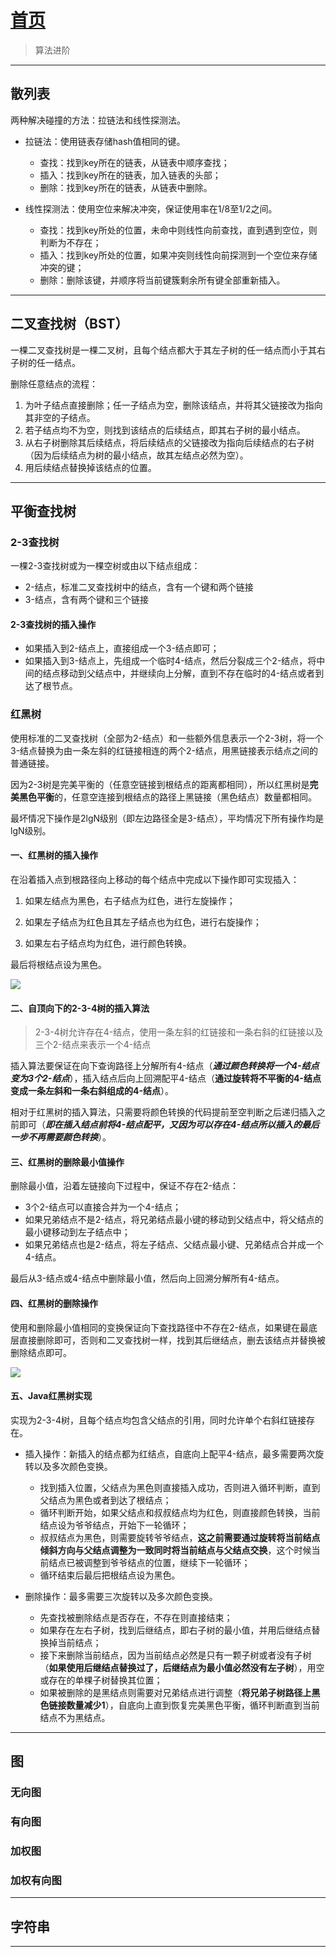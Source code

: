 # [首页](/blog/)

> 算法进阶

***

## 散列表

两种解决碰撞的方法：拉链法和线性探测法。

- 拉链法：使用链表存储hash值相同的键。
    - 查找：找到key所在的链表，从链表中顺序查找；
    - 插入：找到key所在的链表，加入链表的头部；
    - 删除：找到key所在的链表，从链表中删除。

- 线性探测法：使用空位来解决冲突，保证使用率在1/8至1/2之间。
    - 查找：找到key所处的位置，未命中则线性向前查找，直到遇到空位，则判断为不存在；
    - 插入：找到key所处的位置，如果冲突则线性向前探测到一个空位来存储冲突的键；
    - 删除：删除该键，并顺序将当前键簇剩余所有键全部重新插入。

***

## 二叉查找树（BST）

一棵二叉查找树是一棵二叉树，且每个结点都大于其左子树的任一结点而小于其右子树的任一结点。

删除任意结点的流程：

1. 为叶子结点直接删除；任一子结点为空，删除该结点，并将其父链接改为指向其非空的子结点。
2. 若子结点均不为空，则找到该结点的后续结点，即其右子树的最小结点。
3. 从右子树删除其后续结点，将后续结点的父链接改为指向后续结点的右子树（因为后续结点为树的最小结点，故其左结点必然为空）。
4. 用后续结点替换掉该结点的位置。

***

## 平衡查找树

### **2-3查找树**

一棵2-3查找树或为一棵空树或由以下结点组成：

- 2-结点，标准二叉查找树中的结点，含有一个键和两个链接
- 3-结点，含有两个键和三个链接

#### **2-3查找树的插入操作**

- 如果插入到2-结点上，直接组成一个3-结点即可；
- 如果插入到3-结点上，先组成一个临时4-结点，然后分裂成三个2-结点，将中间的结点移动到父结点中，并继续向上分解，直到不存在临时的4-结点或者到达了根节点。

### **红黑树**

使用标准的二叉查找树（全部为2-结点）和一些额外信息表示一个2-3树，将一个3-结点替换为由一条左斜的红链接相连的两个2-结点，用黑链接表示结点之间的普通链接。

因为2-3树是完美平衡的（任意空链接到根结点的距离都相同），所以红黑树是**完美黑色平衡**的，任意空连接到根结点的路径上黑链接（黑色结点）数量都相同。

最坏情况下操作是2lgN级别（即左边路径全是3-结点），平均情况下所有操作均是lgN级别。

#### **一、红黑树的插入操作**

在沿着插入点到根路径向上移动的每个结点中完成以下操作即可实现插入：

1. 如果左结点为黑色，右子结点为红色，进行左旋操作；

1. 如果左子结点为红色且其左子结点也为红色，进行右旋操作；
    
1. 如果左右子结点均为红色，进行颜色转换。

最后将根结点设为黑色。

![](/blog/pic/红黑树插入算法.png)

#### **二、自顶向下的2-3-4树的插入算法**

> 2-3-4树允许存在4-结点，使用一条左斜的红链接和一条右斜的红链接以及三个2-结点来表示一个4-结点

插入算法要保证在向下查询路径上分解所有4-结点（***通过颜色转换将一个4-结点变为3个2-结点***），插入结点后向上回溯配平4-结点（**通过旋转将不平衡的4-结点变成一条左斜和一条右斜组成的4-结点**）。

相对于红黑树的插入算法，只需要将颜色转换的代码提前至空判断之后递归插入之前即可（***即在插入结点前将4-结点配平，又因为可以存在4-结点所以插入的最后一步不再需要颜色转换***）。

#### **三、红黑树的删除最小值操作**

删除最小值，沿着左链接向下过程中，保证不存在2-结点：
    
- 3个2-结点可以直接合并为一个4-结点；
- 如果兄弟结点不是2-结点，将兄弟结点最小键的移动到父结点中，将父结点的最小键移动到左子结点中；
- 如果兄弟结点也是2-结点，将左子结点、父结点最小键、兄弟结点合并成一个4-结点。

最后从3-结点或4-结点中删除最小值，然后向上回溯分解所有4-结点。

#### **四、红黑树的删除操作**

使用和删除最小值相同的变换保证向下查找路径中不存在2-结点，如果键在最底层直接删除即可，否则和二叉查找树一样，找到其后继结点，删去该结点并替换被删除结点即可。

![](/blog/pic/红黑树删除算法.png)

#### **五、Java红黑树实现**

实现为2-3-4树，且每个结点均包含父结点的引用，同时允许单个右斜红链接存在。

- 插入操作：新插入的结点都为红结点，自底向上配平4-结点，最多需要两次旋转以及多次颜色变换。

    - 找到插入位置，父结点为黑色则直接插入成功，否则进入循环判断，直到父结点为黑色或者到达了根结点；
    - 循环判断开始，如果父结点和叔叔结点均为红色，则直接颜色转换，当前结点设为爷爷结点，开始下一轮循环；
    - 叔叔结点为黑色，则需要旋转爷爷结点，**这之前需要通过旋转将当前结点倾斜方向与父结点调整为一致同时将当前结点与父结点交换**，这个时候当前结点已被调整到爷爷结点的位置，继续下一轮循环；
    - 循环结束后最后把根结点设为黑色。

- 删除操作：最多需要三次旋转以及多次颜色变换。

    - 先查找被删除结点是否存在，不存在则直接结束；
    - 如果存在左右子树，找到后继结点，即右子树的最小值，并用后继结点替换掉当前结点；
    - 接下来删除当前结点，因为当前结点必然是只有一颗子树或者没有子树（**如果使用后继结点替换过了，后继结点为最小值必然没有左子树**），用空或存在的单棵子树替换其位置；
    - 如果被删除的是黑结点则需要对兄弟结点进行调整（**将兄弟子树路径上黑色链接数量减少1**），自底向上直到恢复完美黑色平衡，循环判断直到当前结点不为黑结点。

***

## 图

### 无向图

### 有向图

### 加权图

### 加权有向图

***

## 字符串

***
